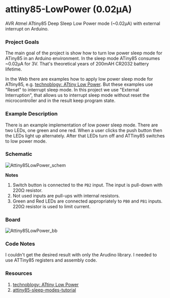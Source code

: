 # attiny85-LowPower (0.02µA) 

AVR Atmel ATtiny85 Deep Sleep Low Power mode (~0.02µA) with external interrupt on Arduino.

### Project Goals
The main goal of the project is show how to turn low power sleep mode for ATiny85 in an Arduino environment.
In the sleep mode ATiny85 consumes ~0.02µA for 3V. That's theoretical years of 200mAH CR2032 battery lifetime.

In the Web there are examples how to apply low power sleep mode for ATtiny85, e.g. [technoblogy: ATtiny Low Power](http://www.technoblogy.com/show?KX0).
But these examples use "Reset" to interrupt sleep mode. In this project we use "External Interruption", that allows us to interrupt sleep mode without 
reset the microcontroller and in the result keep program state.

### Example Description
There is an example implementation of low power sleep mode. There are two LEDs, one green and one red. When a user clicks the push button then the LEDs light up alternately. After that LEDs turn off and ATTiny85 switches to low power mode. 

### Schematic

![Attiny85LowPower_schem](https://user-images.githubusercontent.com/4589313/148598398-6f4a2c41-49d5-4feb-8977-ddc121f9545c.png)

**Notes**

1. Switch button is connected to the `PB2` input. The input is pull-down with 220Ω resistor.
2. Not used inputs are pull-ups with internal resistors.
3. Green and Red LEDs are connected appropriately to `PB0` and `PB1` inputs. 220Ω resistor is used to limit current.

### Board

![Attiny85LowPower_bb](https://user-images.githubusercontent.com/4589313/148598391-871ed52c-8fd3-4c3f-9068-7e80b93ec58e.png)

### Code Notes
I couldn't get the desired result with only the Arudino library. I needed to use ATTiny85 registers and assembly code.
 
### Resources
1. [technoblogy: ATtiny Low Power](http://www.technoblogy.com/show?KX0)
2. [attiny85-sleep-modes-tutorial](https://www.gadgetronicx.com/attiny85-sleep-modes-tutorial/) 

